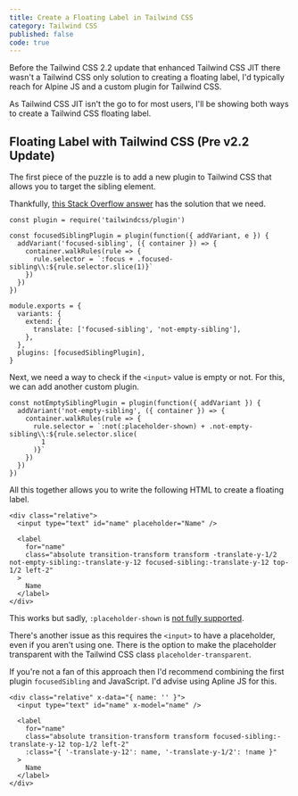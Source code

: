 ```yaml
---
title: Create a Floating Label in Tailwind CSS
category: Tailwind CSS
published: false
code: true
---
```


Before the Tailwind CSS 2.2 update that enhanced Tailwind CSS JIT there wasn't a Tailwind CSS only solution to creating a floating label, I'd typically reach for Alpine JS and a custom plugin for Tailwind CSS.

As Tailwind CSS JIT isn't the go to for most users, I'll be showing both ways to create a Tailwind CSS floating label.

## Floating Label with Tailwind CSS (Pre v2.2 Update)

The first piece of the puzzle is to add a new plugin to Tailwind CSS that allows you to target the sibling element.

Thankfully, [this Stack Overflow answer](https://stackoverflow.com/a/65321069) has the solution that we need.

```js[Adding a focused sibling variant to Tailwind CSS]
const plugin = require('tailwindcss/plugin')

const focusedSiblingPlugin = plugin(function({ addVariant, e }) {
  addVariant('focused-sibling', ({ container }) => {
    container.walkRules(rule => {
      rule.selector = `:focus + .focused-sibling\\:${rule.selector.slice(1)}`
    })
  })
})

module.exports = {
  variants: {
    extend: {
      translate: ['focused-sibling', 'not-empty-sibling'],
    },
  },
  plugins: [focusedSiblingPlugin],
}
```

Next, we need a way to check if the `<input>` value is empty or not. For this, we can add another custom plugin.

```js[Adding a variant for when the input is not empty to Tailwind CSS]
const notEmptySiblingPlugin = plugin(function({ addVariant }) {
  addVariant('not-empty-sibling', ({ container }) => {
    container.walkRules(rule => {
      rule.selector = `:not(:placeholder-shown) + .not-empty-sibling\\:${rule.selector.slice(
        1
      )}`
    })
  })
})
```

All this together allows you to write the following HTML to create a floating label.

```html[Floating label with Tailwind CSS example]
<div class="relative">
  <input type="text" id="name" placeholder="Name" />

  <label
    for="name"
    class="absolute transition-transform transform -translate-y-1/2 not-empty-sibling:-translate-y-12 focused-sibling:-translate-y-12 top-1/2 left-2"
  >
    Name
  </label>
</div>
```

This works but sadly, `:placeholder-shown` is [not fully supported](https://caniuse.com/?search=placeholder-shown).

There's another issue as this requires the `<input>` to have a placeholder, even if you aren't using one. There is the option to make the placeholder transparent with the Tailwind CSS class `placeholder-transparent`.

If you're not a fan of this approach then I'd recommend combining the first plugin `focusedSibling` and JavaScript. I'd advise using Apline JS for this.

```html[Floating label with Tailwind CSS and Alpine JS example]
<div class="relative" x-data="{ name: '' }">
  <input type="text" id="name" x-model="name" />

  <label
    for="name"
    class="absolute transition-transform transform focused-sibling:-translate-y-12 top-1/2 left-2"
    :class="{ '-translate-y-12': name, '-translate-y-1/2': !name }"
  >
    Name
  </label>
</div>
```
